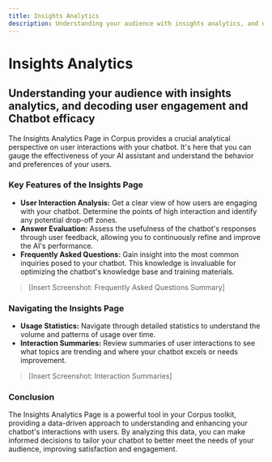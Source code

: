 ```yaml
---
title: Insights Analytics
description: Understanding your audience with insights analytics, and decoding user engagement and Chatbot efficacy
---
```


# Insights Analytics
## Understanding your audience with insights analytics, and decoding user engagement and Chatbot efficacy

The Insights Analytics Page in Corpus provides a crucial analytical perspective on user interactions with your chatbot. It's here that you can gauge the effectiveness of your AI assistant and understand the behavior and preferences of your users.

### Key Features of the Insights Page

- **User Interaction Analysis:** Get a clear view of how users are engaging with your chatbot. Determine the points of high interaction and identify any potential drop-off zones.
- **Answer Evaluation:** Assess the usefulness of the chatbot's responses through user feedback, allowing you to continuously refine and improve the AI's performance.
- **Frequently Asked Questions:** Gain insight into the most common inquiries posed to your chatbot. This knowledge is invaluable for optimizing the chatbot's knowledge base and training materials.

> [Insert Screenshot: Frequently Asked Questions Summary]

### Navigating the Insights Page

- **Usage Statistics:** Navigate through detailed statistics to understand the volume and patterns of usage over time.
- **Interaction Summaries:** Review summaries of user interactions to see what topics are trending and where your chatbot excels or needs improvement.

> [Insert Screenshot: Interaction Summaries]

### Conclusion

The Insights Analytics Page is a powerful tool in your Corpus toolkit, providing a data-driven approach to understanding and enhancing your chatbot's interactions with users. By analyzing this data, you can make informed decisions to tailor your chatbot to better meet the needs of your audience, improving satisfaction and engagement.
